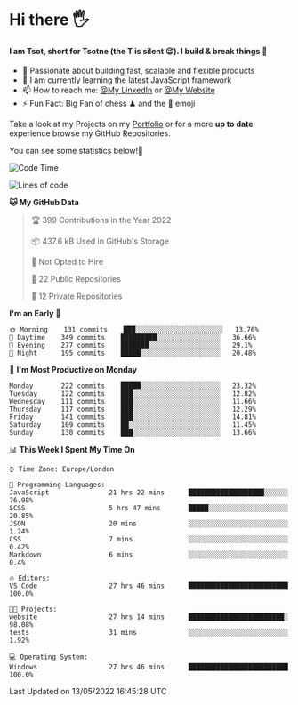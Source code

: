 # Hi there :raised_hand_with_fingers_splayed:
#### I am Tsot, short for Tsotne (the T is silent :wink:). I build & break things :space_invader:
- :telescope: Passionate about building fast, scalable and flexible products
- :seedling: I am currently learning the latest JavaScript framework 
- :mailbox: How to reach me: [@My LinkedIn](https://www.linkedin.com/in/tsotne-gvadzabia/) or [@My Website](https://tsotne.co.uk/contact)
- :zap: Fun Fact: Big Fan of chess ♟ and the 👾 emoji

Take a look at my Projects on my [Portfolio](https://tsotne.co.uk/) or for a more **up to date** experience browse my GitHub Repositories.

You can see some statistics below!:space_invader:
<!--START_SECTION:waka-->
![Code Time](http://img.shields.io/badge/Code%20Time-740%20hrs%2032%20mins-blue)

![Lines of code](https://img.shields.io/badge/From%20Hello%20World%20I%27ve%20Written-2%20Million%20lines%20of%20code-blue)

**🐱 My GitHub Data** 

> 🏆 399 Contributions in the Year 2022
 > 
> 📦 437.6 kB Used in GitHub's Storage 
 > 
> 🚫 Not Opted to Hire
 > 
> 📜 22 Public Repositories 
 > 
> 🔑 12 Private Repositories  
 > 
**I'm an Early 🐤** 

```text
🌞 Morning    131 commits    ███░░░░░░░░░░░░░░░░░░░░░░   13.76% 
🌆 Daytime    349 commits    █████████░░░░░░░░░░░░░░░░   36.66% 
🌃 Evening    277 commits    ███████░░░░░░░░░░░░░░░░░░   29.1% 
🌙 Night      195 commits    █████░░░░░░░░░░░░░░░░░░░░   20.48%

```
📅 **I'm Most Productive on Monday** 

```text
Monday       222 commits    █████░░░░░░░░░░░░░░░░░░░░   23.32% 
Tuesday      122 commits    ███░░░░░░░░░░░░░░░░░░░░░░   12.82% 
Wednesday    111 commits    ███░░░░░░░░░░░░░░░░░░░░░░   11.66% 
Thursday     117 commits    ███░░░░░░░░░░░░░░░░░░░░░░   12.29% 
Friday       141 commits    ███░░░░░░░░░░░░░░░░░░░░░░   14.81% 
Saturday     109 commits    ██░░░░░░░░░░░░░░░░░░░░░░░   11.45% 
Sunday       130 commits    ███░░░░░░░░░░░░░░░░░░░░░░   13.66%

```


📊 **This Week I Spent My Time On** 

```text
⌚︎ Time Zone: Europe/London

💬 Programming Languages: 
JavaScript               21 hrs 22 mins      ███████████████████░░░░░░   76.98% 
SCSS                     5 hrs 47 mins       █████░░░░░░░░░░░░░░░░░░░░   20.85% 
JSON                     20 mins             ░░░░░░░░░░░░░░░░░░░░░░░░░   1.24% 
CSS                      7 mins              ░░░░░░░░░░░░░░░░░░░░░░░░░   0.42% 
Markdown                 6 mins              ░░░░░░░░░░░░░░░░░░░░░░░░░   0.4%

🔥 Editors: 
VS Code                  27 hrs 46 mins      █████████████████████████   100.0%

🐱‍💻 Projects: 
website                  27 hrs 14 mins      ████████████████████████░   98.08% 
tests                    31 mins             ░░░░░░░░░░░░░░░░░░░░░░░░░   1.92%

💻 Operating System: 
Windows                  27 hrs 46 mins      █████████████████████████   100.0%

```


 Last Updated on 13/05/2022 16:45:28 UTC
<!--END_SECTION:waka-->
